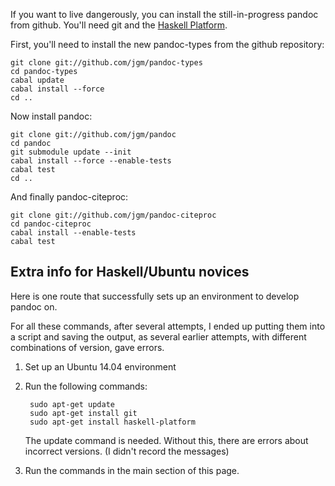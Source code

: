 If you want to live dangerously, you can install the still-in-progress pandoc from github.  You'll need git and the [Haskell Platform](http://www.haskell.org/platform/).

First, you'll need to install the new pandoc-types from the github repository:

    git clone git://github.com/jgm/pandoc-types
    cd pandoc-types
    cabal update
    cabal install --force
    cd ..

Now install pandoc:

    git clone git://github.com/jgm/pandoc
    cd pandoc
    git submodule update --init
    cabal install --force --enable-tests
    cabal test
    cd ..

And finally pandoc-citeproc:

    git clone git://github.com/jgm/pandoc-citeproc
    cd pandoc-citeproc
    cabal install --enable-tests
    cabal test


## Extra info for Haskell/Ubuntu novices

Here is one route that successfully sets up an environment to develop pandoc on.

For all these commands, after several attempts, I ended up putting them into a script and saving the output, as several earlier attempts, with different combinations of version, gave errors.

1. Set up an Ubuntu 14.04 environment
1. Run the following commands:

        sudo apt-get update
        sudo apt-get install git
        sudo apt-get install haskell-platform

    The update command is needed. Without this, there are errors about incorrect versions. (I didn't record the messages)

1. Run the commands in the main section of this page.